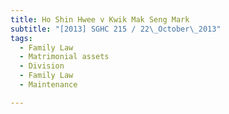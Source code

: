 ```yaml
---
title: Ho Shin Hwee v Kwik Mak Seng Mark
subtitle: "[2013] SGHC 215 / 22\_October\_2013"
tags:
  - Family Law
  - Matrimonial assets
  - Division
  - Family Law
  - Maintenance

---
```


